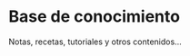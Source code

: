 # Base de conocimiento

Notas, recetas, tutoriales y otros contenidos...






<span style="visibility: hidden;" class="timeago" datetime="2020-12-15T12:37:00+00:00" locale="es"></span>
